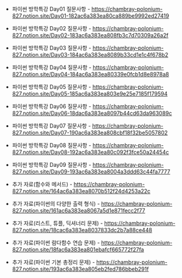 - 파이썬 방학특강 Day01 질문사항 - https://chambray-polonium-827.notion.site/Day01-182ac6a383ea80ca889be9992ed27419 <br>
- 파이썬 방학특강 Day02 질문사항 - https://chambray-polonium-827.notion.site/Day02-183ac6a383ea808fb3c7d70309a26a2f <br>
- 파이썬 방학특강 Day03 질문사항 - https://chambray-polonium-827.notion.site/Day03-184ac6a383ea8089b33cd1e1c4f678b2 <br>
- 파이썬 방학특강 Day04 질문사항 - https://chambray-polonium-827.notion.site/Day04-184ac6a383ea80339e0fcb1d8e8978a8 <br>
- 파이썬 방학특강 Day05 질문사항 - https://chambray-polonium-827.notion.site/Day05-185ac6a383ea803e9e25e7185f179594 <br>
- 파이썬 방학특강 Day06 질문사항 - https://chambray-polonium-827.notion.site/Day06-18dac6a383ea8097b44cd63da963089c <br>
- 파이썬 방학특강 Day07 질문사항 - https://chambray-polonium-827.notion.site/Day07-190ac6a383ea808cbf18f32be5057802 <br>
- 파이썬 방학특강 Day08 질문사항 - https://chambray-polonium-827.notion.site/Day08-192ac6a383ea80c092f3fce50a24454c <br>
- 파이썬 방학특강 Day09 질문사항 - https://chambray-polonium-827.notion.site/Day09-193ac6a383ea8004a3ddd63c44fa7777 <br>


- 추가 자료(함수와 메서드) - https://chambray-polonium-827.notion.site/164ac6a383ea8070b512f24d4253a22c <br>
- 추가 자료(파이썬의 다양한 출력 형식) - https://chambray-polonium-827.notion.site/161ac6a383ea8067a5d1e871fecc2f77 <br>
- 추가 자료(리스트, 튜플, 딕셔너리 문제) - https://chambray-polonium-827.notion.site/18cac6a383ea8037833dc2b7a88ce448 <br>
- 추가 자료(파이썬 람다함수 연습 문제) - https://chambray-polonium-827.notion.site/18fac6a383ea801ebafcf665772f27fa <br>
- 추가 자료(파이썬 기본 총정리 문제) - https://chambray-polonium-827.notion.site/193ac6a383ea805eb2fed786bbeb291f <br>